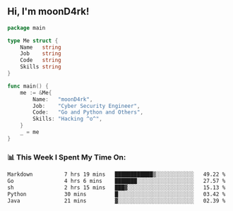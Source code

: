 <h2> Hi, I'm moonD4rk!</h2>

```go
package main

type Me struct {
	Name   string
	Job    string
	Code   string
	Skills string
}

func main() {
	me := &Me{
		Name:   "moonD4rk",
		Job:    "Cyber Security Engineer",
		Code:   "Go and Python and Others",
		Skills: "Hacking ^o^",
	}
	_ = me
}
```

<h3>📊 This Week I Spent My Time On:</h3>
<!-- <img align='right' src="https://github-readme-stats.vercel.app/api?username=moond4rk&show_icons=true&theme=radical", width="300" height="150"> -->

<!--START_SECTION:waka-->

```txt
Markdown          7 hrs 19 mins   ████████████▒░░░░░░░░░░░░   49.22 %
Go                4 hrs 6 mins    ███████░░░░░░░░░░░░░░░░░░   27.57 %
sh                2 hrs 15 mins   ███▓░░░░░░░░░░░░░░░░░░░░░   15.13 %
Python            30 mins         █░░░░░░░░░░░░░░░░░░░░░░░░   03.42 %
Java              21 mins         ▓░░░░░░░░░░░░░░░░░░░░░░░░   02.39 %
```

<!--END_SECTION:waka-->

